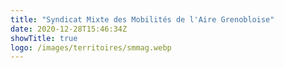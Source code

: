 ```yaml
---
title: "Syndicat Mixte des Mobilités de l'Aire Grenobloise"
date: 2020-12-28T15:46:34Z
showTitle: true
logo: /images/territoires/smmag.webp
---
```

